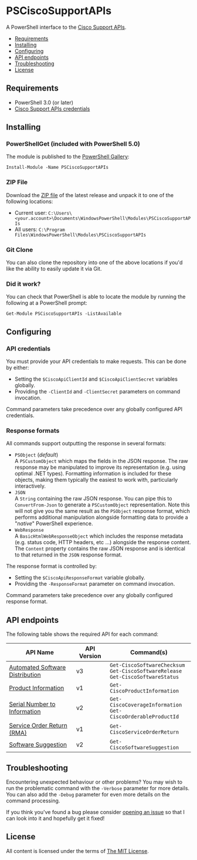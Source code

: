 PSCiscoSupportAPIs
==================

A PowerShell interface to the [Cisco Support APIs](https://developer.cisco.com/site/support-apis/).

- [Requirements](#requirements)
- [Installing](#installing)
- [Configuring](#configuring)
- [API endpoints](#api-endpoints)
- [Troubleshooting](#troubleshooting)
- [License](#license)

Requirements
------------

- PowerShell 3.0 (or later)
- [Cisco Support APIs credentials](https://apiconsole.cisco.com/)

Installing
----------

### PowerShellGet (included with PowerShell 5.0)

The module is published to the [PowerShell Gallery](https://www.powershellgallery.com/packages/PSCiscoSupportAPIs):

```posh
Install-Module -Name PSCiscoSupportAPIs
```

### ZIP File

Download the [ZIP file](https://github.com/ralish/PSCiscoSupportAPIs/archive/stable.zip) of the latest release and unpack it to one of the following locations:

- Current user: `C:\Users\<your.account>\Documents\WindowsPowerShell\Modules\PSCiscoSupportAPIs`
- All users: `C:\Program Files\WindowsPowerShell\Modules\PSCiscoSupportAPIs`

### Git Clone

You can also clone the repository into one of the above locations if you'd like the ability to easily update it via Git.

### Did it work?

You can check that PowerShell is able to locate the module by running the following at a PowerShell prompt:

```posh
Get-Module PSCiscoSupportAPIs -ListAvailable
```

Configuring
-----------

### API credentials

You must provide your API credentials to make requests. This can be done by either:

- Setting the `$CiscoApiClientId` and `$CiscoApiClientSecret` variables globally.
- Providing the `-ClientId` and `-ClientSecret` parameters on command invocation.

Command parameters take precedence over any globally configured API credentials.

### Response formats

All commands support outputting the response in several formats:

- `PSObject` (_default_)  
  A `PSCustomObject` which maps the fields in the JSON response. The raw response may be manipulated to improve its representation (e.g. using optimal .NET types). Formatting information is included for these objects, making them typically the easiest to work with, particularly interactively.
- `JSON`  
  A `String` containing the raw JSON response. You can pipe this to `ConvertFrom-Json` to generate a `PSCustomObject` representation. Note this will not give you the same result as the `PSObject` response format, which performs additional manipulation alongside formatting data to provide a "_native_" PowerShell experience.
- `WebResponse`  
  A `BasicHtmlWebResponseObject` which includes the response metadata (e.g. status code, HTTP headers, etc ...) alongside the response content. The `Content` property contains the raw JSON response and is identical to that returned in the `JSON` response format.

The response format is controlled by:

- Setting the `$CiscoApiResponseFormat` variable globally.
- Providing the `-ResponseFormat` parameter on command invocation.

Command parameters take precedence over any globally configured response format.

API endpoints
-------------

The following table shows the required API for each command:

| API Name                                                                                                           | API Version | Command(s) |
| ------------------------------------------------------------------------------------------------------------------ | ------------| ---------- |
| [Automated Software Distribution](https://developer.cisco.com/docs/support-apis/#!automated-software-distribution) | v3          | `Get-CiscoSoftwareChecksum`<br>`Get-CiscoSoftwareRelease`<br>`Get-CiscoSoftwareStatus` |
| [Product Information](https://developer.cisco.com/docs/support-apis/#!product-information)                         | v1          | `Get-CiscoProductInformation` |
| [Serial Number to Information](https://developer.cisco.com/docs/support-apis/#!serial-number-to-information)       | v2          | `Get-CiscoCoverageInformation`<br>`Get-CiscoOrderableProductId` |
| [Service Order Return (RMA)](https://developer.cisco.com/docs/support-apis/#!service-order-return-rma)             | v1          | `Get-CiscoServiceOrderReturn` |
| [Software Suggestion](https://developer.cisco.com/docs/support-apis/#!software-suggestion)                         | v2          | `Get-CiscoSoftwareSuggestion` |

Troubleshooting
---------------

Encountering unexpected behaviour or other problems? You may wish to run the problematic command with the `-Verbose` parameter for more details. You can also add the `-Debug` parameter for even more details on the command processing.

If you think you've found a bug please consider [opening an issue](https://github.com/ralish/PSCiscoSupportAPIs/issues) so that I can look into it and hopefully get it fixed!

License
-------

All content is licensed under the terms of [The MIT License](LICENSE).
